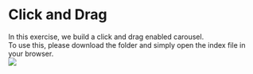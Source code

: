 # Click and Drag
In this exercise, we build a click and drag enabled carousel. \
To use this, please download the folder and simply open the index file in your browser. \
![](ClickAndDrag.gif)
